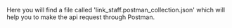 Here you will find a file called 'link_staff.postman_collection.json' which will help you to make the api request through Postman.
